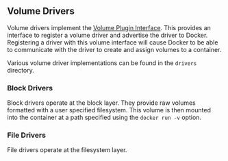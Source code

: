 ## Volume Drivers

Volume drivers implement the [Volume Plugin Interface](https://docs.docker.com/engine/extend/plugins_volume/).
This provides an interface to register a volume driver and advertise the driver to Docker.  Registering a driver with this volume interface will cause Docker to be able to communicate with the driver to create and assign volumes to a container.

Various volume driver implementations can be found in the `drivers` directory.

### Block Drivers
Block drivers operate at the block layer.  They provide raw volumes formatted with a user specified filesystem.  This volume is then mounted into the container at a path specified using the `docker run -v` option.

### File Drivers
File drivers operate at the filesystem layer.
